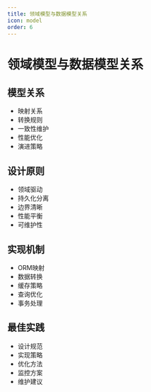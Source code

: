 ```yaml
---
title: 领域模型与数据模型关系
icon: model
order: 6
---
```


# 领域模型与数据模型关系

## 模型关系
- 映射关系
- 转换规则
- 一致性维护
- 性能优化
- 演进策略

## 设计原则
- 领域驱动
- 持久化分离
- 边界清晰
- 性能平衡
- 可维护性

## 实现机制
- ORM映射
- 数据转换
- 缓存策略
- 查询优化
- 事务处理

## 最佳实践
- 设计规范
- 实现策略
- 优化方法
- 监控方案
- 维护建议
